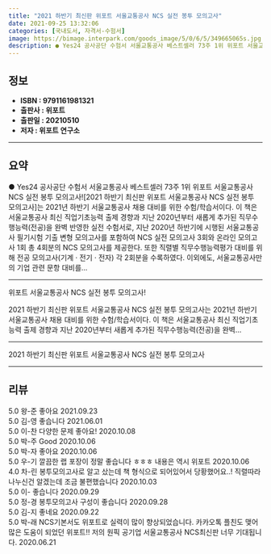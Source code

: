 ```yaml
---
title: "2021 하반기 최신판 위포트 서울교통공사 NCS 실전 봉투 모의고사"
date: 2021-09-25 13:32:06
categories: [국내도서, 자격서-수험서]
image: https://bimage.interpark.com/goods_image/5/0/6/5/349665065s.jpg
description: ● Yes24 공사공단 수험서 서울교통공사 베스트셀러 73주 1위 위포트 서울교통공사 NCS 실전 봉투 모의고사![2021 하반기 최신판 위포트 서울교통공사 NCS 실전 봉투 모의고사]는 2021년 하반기 서울교통공사 채용 대비를 위한 수험/학습서이다. 이 책은 서울교통공사 최신 직업
---
```


## **정보**

- **ISBN : 9791161981321**
- **출판사 : 위포트**
- **출판일 : 20210510**
- **저자 : 위포트 연구소**

------



## **요약**

●  Yes24 공사공단 수험서 서울교통공사 베스트셀러 73주 1위 위포트 서울교통공사 NCS 실전 봉투 모의고사![2021 하반기 최신판 위포트 서울교통공사 NCS 실전 봉투 모의고사]는 2021년 하반기 서울교통공사 채용 대비를 위한 수험/학습서이다. 이 책은 서울교통공사 최신 직업기초능력 출제 경향과 지난 2020년부터 새롭게 추가된 직무수행능력(전공)을 완벽 반영한 실전 수험서로, 지난 2020년 하반기에 시행된 서울교통공사 필기시험 기출 변형 모의고사를 포함하여 NCS 실전 모의고사 3회와 온라인 모의고사 1회 총 4회분의 NCS 모의고사를 제공한다. 또한 직렬별 직무수행능력평가 대비를 위해 전공 모의고사(기계 · 전기 · 전자) 각 2회분을 수록하였다. 이외에도, 서울교통공사만의 기업 관련 문항 대비를...

------

위포트 서울교통공사 NCS 실전 봉투 모의고사!

2021 하반기 최신판 위포트 서울교통공사 NCS 실전 봉투 모의고사는 2021년 하반기 서울교통공사 채용 대비를 위한 수험/학습서이다.
 이 책은 서울교통공사 최신 직업기초능력 출제 경향과 지난 2020년부터 새롭게 추가된 직무수행능력(전공)을 완벽... 

------


2021 하반기 최신판 위포트 서울교통공사 NCS 실전 봉투 모의고사 

------


## **리뷰** 

5.0 왕-준 좋아요 2021.09.23 <br/>5.0 김-영 좋습니다 2021.06.01 <br/>5.0 이-찬 다양한 문제 좋아요! 2020.10.08 <br/>5.0 박-주 Good 2020.10.06 <br/>5.0 박-자 좋아요 2020.10.06 <br/>5.0 우-기 깔끔한 랩 포장이 정말 좋습니다 ㅎㅎㅎ 내용은 역시 위포트 2020.10.06 <br/>4.0 차-린 봉투모의고사로 알고 샀는데 책 형식으로 되어있어서 당황했어요..! 직렬따라 나누신건 알겠는데 조금 불편했습니다 2020.10.03 <br/>5.0 이- 좋습니다 2020.09.29 <br/>5.0 정-경 봉투모의고사 구성이 좋습니다 2020.09.28 <br/>5.0 김-지 좋네요 2020.09.22 <br/>5.0 박-래 NCS기본서도 위포트로 실력이 많이 향상되었습니다. 카카오톡 플친도 맺어 많은 도움이 되었던 위포트!! 저의 원픽 공기업 서울교통공사 NCS최신판 너무 기대됩니다. 2020.06.21 <br/>